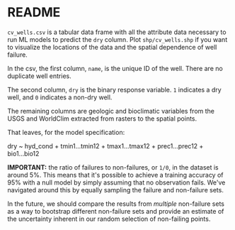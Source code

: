 # README  

`cv_wells.csv` is a tabular data frame with all the attribute data necessary to run ML models to predict the `dry` column. Plot `shp/cv_wells.shp` if you want to visualize the locations of the data and the spatial dependence of well failure.  

In the csv, the first column, `name`, is the unique ID of the well. There are no duplicate well entries.  

The second column, `dry` is the binary response variable. `1` indicates a dry well, and `0` indicates a non-dry well.  

The remaining columns are geologic and bioclimatic variables from the USGS and WorldClim extracted from rasters to the spatial points.  

That leaves, for the model specification:  

dry ~ hyd_cond + tmin1...tmin12 + tmax1...tmax12 + prec1...prec12 + bio1...bio12   

**IMPORTANT:** the ratio of failures to non-failures, or `1/0`, in the dataset is around 5%. This means that it's possible to achieve a training accuracy of 95% with a null model by simply assuming that no observation fails. We've navigated around this by equally sampling the failure and non-failure sets.  

In the future, we should compare the results from *multiple* non-failure sets as a way to bootstrap different non-failure sets and provide an estimate of the uncertainty inherent in our random selection of non-failing points.  
